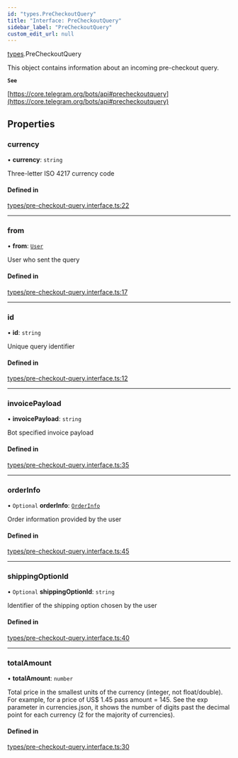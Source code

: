 ```yaml
---
id: "types.PreCheckoutQuery"
title: "Interface: PreCheckoutQuery"
sidebar_label: "PreCheckoutQuery"
custom_edit_url: null
---
```


[types](../modules/types.md).PreCheckoutQuery

This object contains information about an incoming pre-checkout query.

**`See`**

[https://core.telegram.org/bots/api#precheckoutquery](https://core.telegram.org/bots/api#precheckoutquery)

## Properties

### currency

• **currency**: `string`

Three-letter ISO 4217 currency code

#### Defined in

[types/pre-checkout-query.interface.ts:22](https://github.com/DeityLamb/telegramjs/blob/32b4cca/packages/common/lib/interfaces/types/pre-checkout-query.interface.ts#L22)

___

### from

• **from**: [`User`](types.User.md)

User who sent the query

#### Defined in

[types/pre-checkout-query.interface.ts:17](https://github.com/DeityLamb/telegramjs/blob/32b4cca/packages/common/lib/interfaces/types/pre-checkout-query.interface.ts#L17)

___

### id

• **id**: `string`

Unique query identifier

#### Defined in

[types/pre-checkout-query.interface.ts:12](https://github.com/DeityLamb/telegramjs/blob/32b4cca/packages/common/lib/interfaces/types/pre-checkout-query.interface.ts#L12)

___

### invoicePayload

• **invoicePayload**: `string`

Bot specified invoice payload

#### Defined in

[types/pre-checkout-query.interface.ts:35](https://github.com/DeityLamb/telegramjs/blob/32b4cca/packages/common/lib/interfaces/types/pre-checkout-query.interface.ts#L35)

___

### orderInfo

• `Optional` **orderInfo**: [`OrderInfo`](types.OrderInfo.md)

Order information provided by the user

#### Defined in

[types/pre-checkout-query.interface.ts:45](https://github.com/DeityLamb/telegramjs/blob/32b4cca/packages/common/lib/interfaces/types/pre-checkout-query.interface.ts#L45)

___

### shippingOptionId

• `Optional` **shippingOptionId**: `string`

Identifier of the shipping option chosen by the user

#### Defined in

[types/pre-checkout-query.interface.ts:40](https://github.com/DeityLamb/telegramjs/blob/32b4cca/packages/common/lib/interfaces/types/pre-checkout-query.interface.ts#L40)

___

### totalAmount

• **totalAmount**: `number`

Total price in the smallest units of the currency (integer, not float/double).
For example, for a price of US$ 1.45 pass amount = 145. See the exp parameter in
currencies.json, it shows the number of digits past the decimal point for each
currency (2 for the majority of currencies).

#### Defined in

[types/pre-checkout-query.interface.ts:30](https://github.com/DeityLamb/telegramjs/blob/32b4cca/packages/common/lib/interfaces/types/pre-checkout-query.interface.ts#L30)
